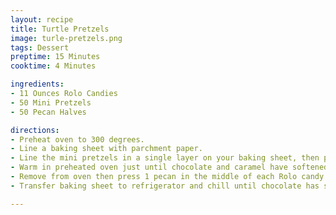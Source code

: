 ```yaml
---
layout: recipe
title: Turtle Pretzels
image: turle-pretzels.png
tags: Dessert
preptime: 15 Minutes
cooktime: 4 Minutes

ingredients:
- 11 Ounces Rolo Candies
- 50 Mini Pretzels
- 50 Pecan Halves

directions:
- Preheat oven to 300 degrees. 
- Line a baking sheet with parchment paper. 
- Line the mini pretzels in a single layer on your baking sheet, then place one Rolo candy in the center of each pretzel. 
- Warm in preheated oven just until chocolate and caramel have softened, about 3-4 minutes. 
- Remove from oven then press 1 pecan in the middle of each Rolo candy. 
- Transfer baking sheet to refrigerator and chill until chocolate has set.

---
```

